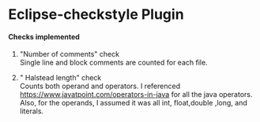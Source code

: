 # Eclipse-checkstyle Plugin

#### Checks implemented

 1. "Number of comments" check   
   Single line and block comments are counted for each file.
      
 2.  " Halstead length" check  
       Counts both operand and operators. I referenced https://www.javatpoint.com/operators-in-java for all the java operators.  
       Also, for the operands, I assumed it was all int, float,double ,long, and literals.  
       
 
      
